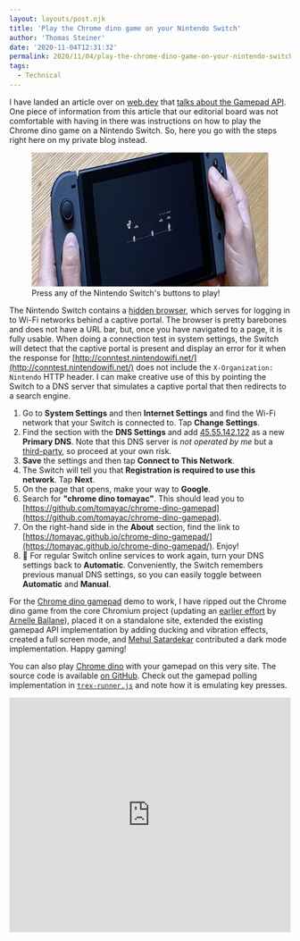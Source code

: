 ```yaml
---
layout: layouts/post.njk
title: 'Play the Chrome dino game on your Nintendo Switch'
author: 'Thomas Steiner'
date: '2020-11-04T12:31:32'
permalink: 2020/11/04/play-the-chrome-dino-game-on-your-nintendo-switch/index.html
tags:
  - Technical
---
```


I have landed an article over on [web.dev](https://web.dev/)
that [talks about the Gamepad API](https://web.dev/gamepad/).
One piece of information from this article that our editorial board was not comfortable
with having in there was instructions on how to play the Chrome dino game on a Nintendo Switch.
So, here you go with the steps right here on my private blog instead.

<figure>
  <img src="/images/nintendo-switch.jpg" width="800" height="240" alt="The hands of a person playing the Chrome dino game on a Nintendo Switch.">
  <figcaption>
    Press any of the Nintendo Switch's buttons to play!
  </figcaption>
</figure>

The Nintendo Switch contains a
[hidden browser](https://switchbrew.org/wiki/Internet_Browser#WifiWebAuthApplet),
which serves for logging in to Wi-Fi networks behind a captive portal.
The browser is pretty barebones and does not have a URL bar,
but, once you have navigated to a page, it is fully usable.
When doing a connection test in system settings, the Switch will detect that the captive portal
is present and display an error for it when the response for
[http://conntest.nintendowifi.net/](http://conntest.nintendowifi.net/)
does not include the `X-Organization: Nintendo` HTTP header.
I can make creative use of this by pointing the Switch to a DNS server
that simulates a captive portal that then redirects to a search engine.

1. Go to **System Settings** and then **Internet Settings** and
   find the Wi-Fi network that your Switch is connected to. Tap **Change Settings**.
1. Find the section with the **DNS Settings** and add
   [45.55.142.122](http://45.55.142.122) as a new **Primary DNS**.
   Note that this DNS server is _not operated by me_
   but a [third-party](https://www.switchbru.com/dns/), so proceed at your own risk.
1. **Save** the settings and then tap **Connect to This Network**.
1. The Switch will tell you that **Registration is required to use this network**. Tap **Next**.
1. On the page that opens, make your way to **Google**.
1. Search for **"chrome dino tomayac"**. This should lead you to
   [https://github.com/tomayac/chrome-dino-gamepad](https://github.com/tomayac/chrome-dino-gamepad).
1. On the right-hand side in the **About** section, find the link to
   [https://tomayac.github.io/chrome-dino-gamepad/](https://tomayac.github.io/chrome-dino-gamepad/).
   Enjoy!
1. 🚨 For regular Switch online services to work again,
   turn your DNS settings back to **Automatic**.
   Conveniently, the Switch remembers previous manual DNS settings,
   so you can easily toggle between **Automatic** and **Manual**.

For the [Chrome dino gamepad](https://tomayac.github.io/chrome-dino-gamepad/) demo to work,
I have ripped out the Chrome dino game from the core Chromium project
(updating an [earlier effort](https://github.com/arnellebalane/trex-runner) by
[Arnelle Ballane](https://arnellebalane.com/)),
placed it on a standalone site, extended the existing gamepad API implementation by adding ducking
and vibration effects, created a full screen mode,
and [Mehul Satardekar](https://github.com/mehulsatardekar)
contributed a dark mode implementation.
Happy gaming!

You can also play
[Chrome dino](https://tomayac.github.io/chrome-dino-gamepad/)
with your gamepad on this very site.
The source code is available
[on GitHub](https://github.com/tomayac/chrome-dino-gamepad).
Check out the gamepad polling implementation in
[`trex-runner.js`](https://github.com/tomayac/chrome-dino-gamepad/blob/885eb6134805345bf31eeb9971830adeb84747ab/trex-runner.js#L529-L571)
and note how it is emulating key presses.

<div style="height: 420px; width: 100%;">
  <iframe
    src="https://tomayac.github.io/chrome-dino-gamepad/"
    title="Chrome dino gamepad"
    allow="gamepad; fullscreen"
    style="height: 100%; width: 100%; border: 0;"
    loading="lazy">
  </iframe>
</div>
